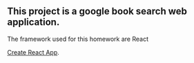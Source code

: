 ## This project is a google book search web application.


The framework used for this homework are React 









[Create React App](https://github.com/facebook/create-react-app).

